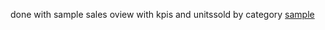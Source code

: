 done with sample sales oview with kpis and unitssold by category
<a href="https://github.com/chandusaigari/clothing-sales-insights/blob/main/salesoverview.png">sample</a>
